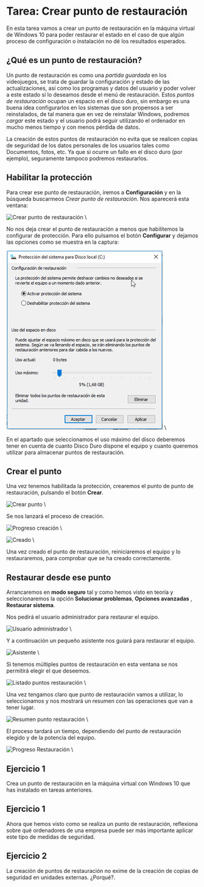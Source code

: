 
# Tarea: Crear punto de restauración

En esta tarea vamos a crear un punto de restauración en la máquina virtual de Windows 10 para poder restaurar el estado en el caso de que algún proceso de configuración o instalación no dé los resultados esperados.

## ¿Qué es un punto de restauración?

Un punto de restauración es como una *partida guardada* en los videojuegos, se trata de guardar la configuración y estado de las actualizaciones, así como los programas y datos del usuario y poder volver a este estado si lo deseamos desde el menú de restauración. Estos *puntos de restauración* ocupan un espacio en el disco duro, sin embargo es una buena idea configurarlos en los sistemas que son propensos a ser reinstalados, de tal manera que en vez de reinstalar Windows, podremos *cargar* este estado y el usuario podrá seguir utilizando el ordenador en mucho menos tiempo y con menos pérdida de datos. 

La creación de estos puntos de restauración no evita que se realicen copias de seguridad de los datos personales de los usuarios tales como Documentos, fotos, etc. Ya que si ocurre un fallo en el disco duro (por ejemplo), seguramente tampoco podremos restaurarlos.

## Habilitar la protección

Para crear ese punto de restauración, iremos a **Configuración** y en la búsqueda buscarmeos *Crear punto de restauración*. Nos aparecerá esta ventana:

![Crear punto de restauración](CrearPuntoRestauracion/CrearPuntoRestauracion_072559.png)
\ 

No nos deja crear el punto de restauración a menos que habilitemos la configurar de protección. Para ello pulsamos el botón **Configurar** y dejamos las opciones como se muestra en la captura:


![Activar proteccion](CrearPuntoRestauracion_072637.png)
\ 

En el apartado que seleccionamos el uso máximo del disco deberemos tener en cuenta de cuanto Disco Duro dispone el equipo y cuanto queremos utilizar para almacenar puntos de restauración.

## Crear el punto

Una vez tenemos habilitada la protección, crearemos el punto de punto de restauración, pulsando el botón **Crear**.

![Crear punto](CrearPuntoRestauracion/CrearPuntoRestauracion_072711.png)
\ 

Se nos lanzará el proceso de creación.

![Progreso creación](CrearPuntoRestauracion/CrearPuntoRestauracion_072741.png)
\ 

![Creado](CrearPuntoRestauracion/CrearPuntoRestauracion_072752.png)
\ 

Una vez creado el punto de restauración, reiniciaremos el equipo y lo restauraremos, para comprobar que se ha creado correctamente.

## Restaurar desde ese punto

Arrancaremos en **modo seguro** tal y como hemos visto en teoría y seleccionaremos la opción **Solucionar problemas**, **Opciones avanzadas** , **Restaurar sistema**.

Nos pedirá el usuario administrador para restaurar el equipo.

![Usuario administrador](CrearPuntoRestauracion/CrearPuntoRestauracion_072916.png)
\ 

Y a continuación un pequeño asistente nos guiará para restaurar el equipo.

![Asistente](CrearPuntoRestauracion/CrearPuntoRestauracion_072935.png)
\ 

Si tenemos múltiples puntos de restauración en esta ventana se nos permitirá elegir el que deseemos. 

![Listado puntos restauración](CrearPuntoRestauracion/CrearPuntoRestauracion_072954.png)
\ 

Una vez tengamos claro que punto de restauración vamos a utilizar, lo seleccionamos y nos mostrará un resumen con las operaciones que van a tener lugar.

![Resumen punto restauración](CrearPuntoRestauracion/CrearPuntoRestauracion_073006.png)
\ 

El proceso tardará un tiempo, dependiendo del punto de restauración elegido y de la potencia del equipo.

![Progreso Restauración](CrearPuntoRestauracion/CrearPuntoRestauracion_073020.png)
\ 

## Ejercicio 1

Crea un punto de restauración en la máquina virtual con Windows 10 que has instalado en tareas anteriores.

## Ejercicio 1

Ahora que hemos visto como se realiza un punto de restauración, reflexiona sobre qué ordenadores de una empresa puede ser más importante aplicar este tipo de medidas de seguridad.

## Ejercicio 2

La creación de puntos de restauración no exime de la creación de copias de seguridad en unidades externas. ¿Porqué?.
